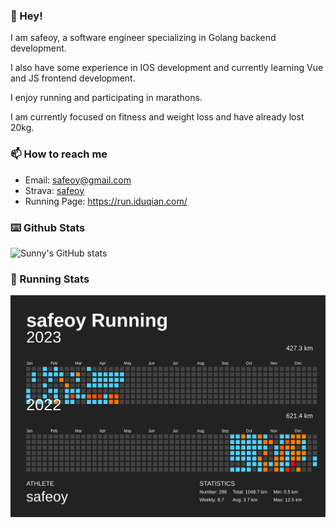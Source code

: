 ### 👋 Hey! 

I am safeoy, a software engineer specializing in Golang backend development. 

I also have some experience in IOS development and currently learning Vue and JS frontend development. 

I enjoy running and participating in marathons. 

I am currently focused on fitness and weight loss and have already lost 20kg. 

### 📫 How to reach me

- Email: safeoy@gmail.com
- Strava: [safeoy](https://www.strava.com/athletes/safeoy)
- Running Page: https://run.iduqian.com/

### ⌨️ Github Stats

![Sunny's GitHub stats](https://github-readme-stats.vercel.app/api?username=safeoy)

### 🏃 Running Stats

![Sunny's Running stats](https://raw.githubusercontent.com/safeoy/running_page/master/assets/github.svg)
